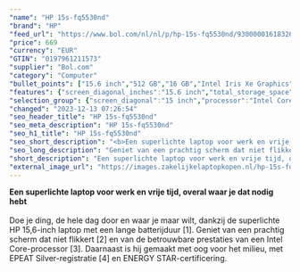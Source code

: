 ```yaml
---
"name": "HP 15s-fq5530nd"
"brand": "HP"
"feed_url": "https://www.bol.com/nl/nl/p/hp-15s-fq5530nd/9300000161832665"
"price": 669
"currency": "EUR"
"GTIN": "0197961211573"
"supplier": "Bol.com"
"category": "Computer"
"bullet_points": ["15.6 inch","512 GB","16 GB","Intel Iris Xe Graphics"]
"features": {"screen_diagonal_inches":"15.6 inch","total_storage_space":"512 GB","memory_size":"16 GB","graphics_card":"Intel Iris Xe Graphics"}
"selection_group": {"screen_diagonal":"15 inch","processor":"Intel Core i5","changed_price_past_3_days":false,"product_family":"HP 15s"}
"changed": "2023-12-13 07:26:54"
"seo_header_title": "HP 15s-fq5530nd"
"seo_meta_description": "HP 15s-fq5530nd"
"seo_h1_title": "HP 15s-fq5530nd"
"seo_short_description": "<b>Een superlichte laptop voor werk en vrije tijd, overal waar je dat nodig hebt</b> <br /> <br />Doe je ding, de hele dag door en waar je maar wilt, dankzij de superlichte HP 15,6-inch laptop met een lange batterijduur [1]."
"seo_long_description": "Geniet van een prachtig scherm dat niet flikkert [2] en van de betrouwbare prestaties van een Intel Core-processor [3]. Daarnaast is hij gemaakt met oog voor het milieu, met EPEAT Silver-registratie [4] en ENERGY STAR-certificering. <br />"
"short_description": "Een superlichte laptop voor werk en vrije tijd, overal waar je dat nodig hebt Doe je ding, de hele dag door en waar je maar wilt, dankzij de superlichte HP 15,6-inch laptop met een lange batterijduur [1]. Geniet van een prachtig scherm dat niet flikkert [2] en van de betrouwbare prestaties van een Intel Core-processor [3]. Daarnaast is hij gemaakt met oog voor het milieu, met EPEAT Silver-registratie [4] en ENERGY STAR-certificering."
"external_image_url": "https://images.zakelijkelaptopkopen.nl/hp-15s-fq5530nd.webp"
---
```


<b>Een superlichte laptop voor werk en vrije tijd, overal waar je dat nodig hebt</b> <br /> <br />Doe je ding, de hele dag door en waar je maar wilt, dankzij de superlichte HP 15,6-inch laptop met een lange batterijduur [1]. Geniet van een prachtig scherm dat niet flikkert [2] en van de betrouwbare prestaties van een Intel Core-processor [3]. Daarnaast is hij gemaakt met oog voor het milieu, met EPEAT Silver-registratie [4] en ENERGY STAR-certificering. <br />